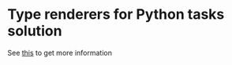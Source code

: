 # Type renderers for Python tasks solution

See [this](https://internship.jetbrains.com/projects/909/) to get more information
